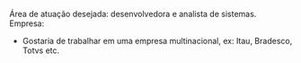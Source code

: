 Área de atuação desejada: desenvolvedora e analista de sistemas.
Empresa: 
- Gostaria de trabalhar em uma empresa multinacional, ex: Itau, Bradesco, Totvs etc.
